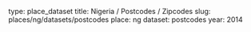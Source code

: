 type: place_dataset
title: Nigeria / Postcodes / Zipcodes
slug: places/ng/datasets/postcodes
place: ng
dataset: postcodes
year: 2014
